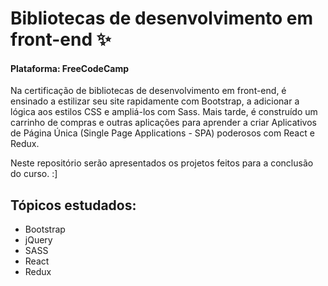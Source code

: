 # Bibliotecas de desenvolvimento em front-end ✨

<h4> Plataforma: FreeCodeCamp </h4>

Na certificação de bibliotecas de desenvolvimento em front-end, é ensinado a estilizar seu site rapidamente com Bootstrap, a adicionar a lógica aos estilos CSS e ampliá-los com Sass. Mais tarde, é construído um carrinho de compras e outras aplicações para aprender a criar Aplicativos de Página Única (Single Page Applications - SPA) poderosos com React e Redux.

Neste repositório serão apresentados os projetos feitos para a conclusão do curso. :]

<h2>Tópicos estudados: </h2>

- Bootstrap
- jQuery
- SASS
- React
- Redux
